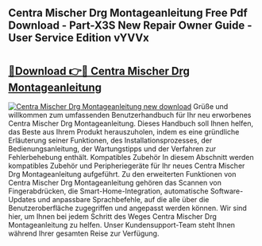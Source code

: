 ## Centra Mischer Drg Montageanleitung Free Pdf Download - Part-X3S New Repair Owner Guide - User Service Edition vYVVx

# <h2><a href="http://df6bni.blite.top/?on=Centra+Mischer+Drg+Montageanleitung">🔗Download 👉🔴 Centra Mischer Drg Montageanleitung</a></h2>

[![Centra Mischer Drg Montageanleitung new download](https://i.imgur.com/lujVjoI.png)](http://df6bni.blite.top/?on=Centra+Mischer+Drg+Montageanleitung)
Grüße und willkommen zum umfassenden Benutzerhandbuch für Ihr neu erworbenes Centra Mischer Drg Montageanleitung. Dieses Handbuch soll Ihnen helfen, das Beste aus Ihrem Produkt herauszuholen, indem es eine gründliche Erläuterung seiner Funktionen, des Installationsprozesses, der Bedienungsanleitung, der Wartungstipps und der Verfahren zur Fehlerbehebung enthält. Kompatibles Zubehör In diesem Abschnitt werden kompatibles Zubehör und Peripheriegeräte für Ihr neues Centra Mischer Drg Montageanleitung aufgeführt. Zu den erweiterten Funktionen von Centra Mischer Drg Montageanleitung gehören das Scannen von Fingerabdrücken, die Smart-Home-Integration, automatische Software-Updates und anpassbare Sprachbefehle, auf die alle über die Benutzeroberfläche zugegriffen und angepasst werden können. Wir sind hier, um Ihnen bei jedem Schritt des Weges Centra Mischer Drg Montageanleitung zu helfen. Unser Kundensupport-Team steht Ihnen während Ihrer gesamten Reise zur Verfügung.

